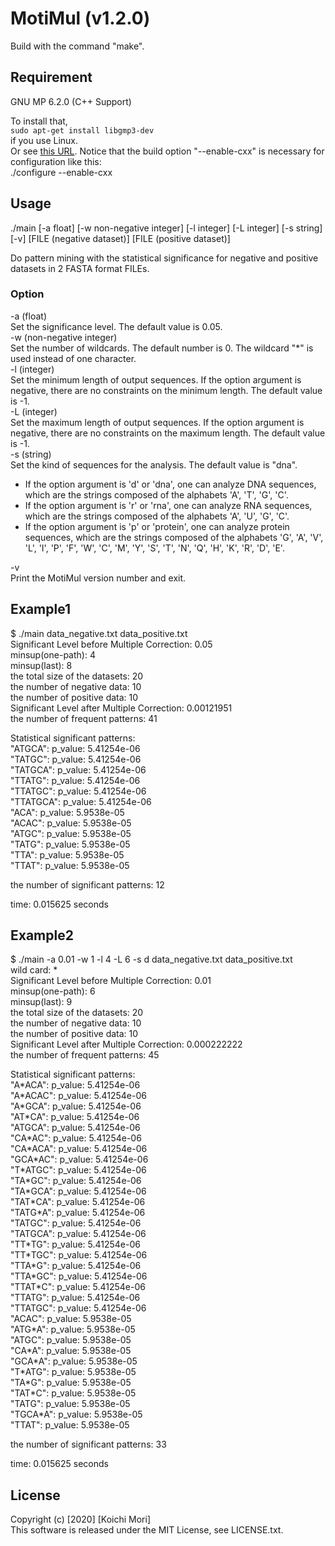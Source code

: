 # MotiMul (v1.2.0)  

Build with the command "make". 

## Requirement  
 GNU MP 6.2.0  (C++ Support)
 
 To install that,  
 `sudo apt-get install libgmp3-dev`  
 if you use Linux.  
 Or see [this URL](https://gmplib.org/manual/Installing-GMP.html). Notice that the build option "--enable-cxx" is necessary for configuration like this:  
 ./configure --enable-cxx  

## Usage

./main [-a float] [-w non-negative integer] [-l integer] [-L integer] [-s string] [-v] [FILE (negative dataset)] [FILE (positive dataset)]   

Do pattern mining with the statistical significance for negative and positive datasets in 2 FASTA format FILEs.

### Option  
-a (float)  
  Set the significance level. The default value is 0.05.  
-w (non-negative integer)  
  Set the number of wildcards. The default number is 0. The wildcard "\*" is used instead of one character.  
-l (integer)  
  Set the minimum length of output sequences. If the option argument is negative, there are no constraints on the minimum length. The default value is -1.  
-L (integer)  
  Set the maximum length of output sequences. If the option argument is negative, there are no constraints on the maximum length. The default value is -1.  
-s (string)  
  Set the kind of sequences for the analysis. The default value is "dna".  
- If the option argument is 'd' or 'dna', one can analyze DNA sequences, which are the strings composed of the alphabets 'A', 'T', 'G', 'C'.  
- If the option argument is 'r' or 'rna', one can analyze RNA sequences, which are the strings composed of the alphabets 'A', 'U', 'G', 'C'.  
- If the option argument is 'p' or 'protein', one can analyze protein sequences, which are the strings composed of the alphabets 'G', 'A', 'V', 'L', 'I', 'P', 'F', 'W', 'C', 'M', 'Y', 'S', 'T', 'N', 'Q', 'H', 'K', 'R', 'D', 'E'.  

-v  
  Print the MotiMul version number and exit.

## Example1  
$ ./main data_negative.txt data_positive.txt   
Significant Level before Multiple Correction: 0.05  
minsup(one-path): 4  
minsup(last): 8  
the total size of the datasets: 20  
the number of negative data: 10  
the number of positive data: 10  
Significant Level after Multiple Correction: 0.00121951  
the number of frequent patterns: 41  

Statistical significant patterns:  
"ATGCA": p_value: 5.41254e-06  
"TATGC": p_value: 5.41254e-06  
"TATGCA": p_value: 5.41254e-06  
"TTATG": p_value: 5.41254e-06  
"TTATGC": p_value: 5.41254e-06  
"TTATGCA": p_value: 5.41254e-06  
"ACA": p_value: 5.9538e-05  
"ACAC": p_value: 5.9538e-05  
"ATGC": p_value: 5.9538e-05  
"TATG": p_value: 5.9538e-05  
"TTA": p_value: 5.9538e-05  
"TTAT": p_value: 5.9538e-05  

the number of significant patterns: 12

time: 0.015625 seconds

## Example2  
$ ./main -a 0.01 -w 1 -l 4 -L 6 -s d data_negative.txt data_positive.txt  
wild card: \*  
Significant Level before Multiple Correction: 0.01  
minsup(one-path): 6  
minsup(last): 9  
the total size of the datasets: 20  
the number of negative data: 10  
the number of positive data: 10  
Significant Level after Multiple Correction: 0.000222222  
the number of frequent patterns: 45  
  
Statistical significant patterns:  
"A\*ACA": p_value: 5.41254e-06  
"A\*ACAC": p_value: 5.41254e-06  
"A\*GCA": p_value: 5.41254e-06  
"AT\*CA": p_value: 5.41254e-06  
"ATGCA": p_value: 5.41254e-06  
"CA\*AC": p_value: 5.41254e-06  
"CA\*ACA": p_value: 5.41254e-06  
"GCA\*AC": p_value: 5.41254e-06  
"T\*ATGC": p_value: 5.41254e-06  
"TA\*GC": p_value: 5.41254e-06  
"TA\*GCA": p_value: 5.41254e-06  
"TAT\*CA": p_value: 5.41254e-06  
"TATG\*A": p_value: 5.41254e-06  
"TATGC": p_value: 5.41254e-06  
"TATGCA": p_value: 5.41254e-06  
"TT\*TG": p_value: 5.41254e-06  
"TT\*TGC": p_value: 5.41254e-06  
"TTA\*G": p_value: 5.41254e-06  
"TTA\*GC": p_value: 5.41254e-06  
"TTAT\*C": p_value: 5.41254e-06  
"TTATG": p_value: 5.41254e-06  
"TTATGC": p_value: 5.41254e-06  
"ACAC": p_value: 5.9538e-05   
"ATG\*A": p_value: 5.9538e-05   
"ATGC": p_value: 5.9538e-05  
"CA\*A": p_value: 5.9538e-05  
"GCA\*A": p_value: 5.9538e-05  
"T\*ATG": p_value: 5.9538e-05  
"TA\*G": p_value: 5.9538e-05  
"TAT\*C": p_value: 5.9538e-05  
"TATG": p_value: 5.9538e-05  
"TGCA\*A": p_value: 5.9538e-05  
"TTAT": p_value: 5.9538e-05  
  
the number of significant patterns: 33  
  
time: 0.015625 seconds  

## License  

Copyright (c) [2020] [Koichi Mori]  
This software is released under the MIT License, see LICENSE.txt.  
